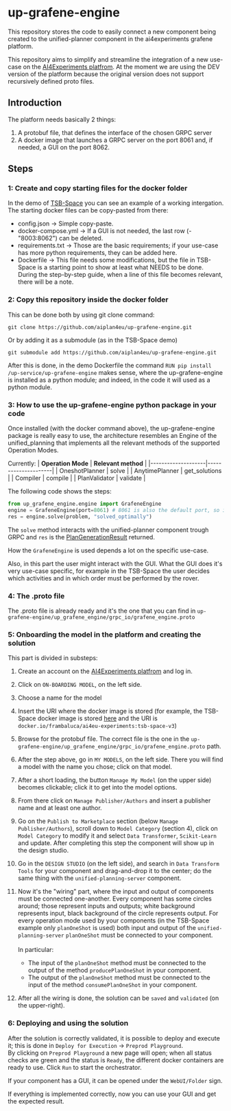 # up-grafene-engine
This repository stores the code to easily connect a new component being created to the unified-planner component in the ai4experiments grafene platform.

This repository aims to simplify and streamline the integration of a new use-case on the [AI4Experiments platfrom](https://aiexp-dev.ai4europe.eu/#/home). At the moment we are using the DEV version of the platform because the original version does not support recursively defined proto files.

## Introduction

The platform needs basically 2 things:

1. A protobuf file, that defines the interface of the chosen GRPC server
2. A docker image that launches a GRPC server on the port 8061 and, if needed, a GUI on the port 8062.

## Steps
### 1: Create and copy starting files for the docker folder

In the demo of [TSB-Space](https://github.com/aiplan4eu/ai4experiments-tsb-space) you can see an example of a working intergation.
The starting docker files can be copy-pasted from there:

* config.json -> Simple copy-paste.
* docker-compose.yml -> If a GUI is not needed, the last row (- "8003:8062") can be deleted.
* requirements.txt -> Those are the basic requirements; if your use-case has more python requirements, they can be added here.
* Dockerfile -> This file needs some modifications, but the file in TSB-Space is a starting point to show at least what NEEDS to be done. During the step-by-step guide, when a line of this file becomes relevant, there will be a note.

### 2: Copy this repository inside the docker folder

This can be done both by using git clone command:

```git clone https://github.com/aiplan4eu/up-grafene-engine.git```

Or by adding it as a submodule (as in the TSB-Space demo)

```git submodule add https://github.com/aiplan4eu/up-grafene-engine.git```

After this is done, in the demo Dockerfile the command ```RUN pip install /up-service/up-grafene-engine``` makes sense, where the up-grafene-engine is installed as a python module; and indeed, in the code it will used as a python module.

### 3: How to use the up-grafene-engine python package in your code

Once installed (with the docker command above), the up-grafene-engine package is really easy to use, the architecture resembles an Engine of the unified_planning that implements all the relevant methods of the supported Operation Modes.

Currently:
| **Operation Mode** | **Relevant method** |
|--------------------|---------------------|
| OneshotPlanner     | solve               |
| AnytimePlanner     | get_solutions       |
| Compiler           | compile             |
| PlanValidator      | validate            |

The following code shows the steps:
```python
from up_grafene_engine.engine import GrafeneEngine
engine = GrafeneEngine(port=8061) # 8061 is also the default port, so it can be omitted
res = engine.solve(problem, "solved_optimally")
```

The `solve` method interacts with the unified-planner component trough GRPC and `res` is the [PlanGenerationResult](https://unified-planning.readthedocs.io/en/latest/api/engines/PlanGenerationResult.html) returned.

How the `GrafeneEngine` is used depends a lot on the specific use-case.

Also, in this part the user might interact with the GUI. What the GUI does it's very use-case specific, for example in the TSB-Space the user decides which activities and in which order must be performed by the rover.

### 4: The .proto file

The .proto file is already ready and it's the one that you can find in `up-grafene-engine/up_grafene_engine/grpc_io/grafene_engine.proto`

### 5: Onboarding the model in the platform and creating the solution

This part is divided in substeps:

1. Create an account on the [AI4Experiments platfrom](https://aiexp-dev.ai4europe.eu/#/home) and log in.
2. Click on `ON-BOARDING MODEL`, on the left side.
3. Choose a name for the model
4. Insert the URI where the docker image is stored (for example, the TSB-Space docker image is stored [here](https://hub.docker.com/layers/frambaluca/ai4eu-experiments/tsb-space-v3/images/sha256-8a1b4fdee11092795e707f53de36049790251f76eb831502f9a03c5ec65fd97c?context=repo) and the URI is `docker.io/frambaluca/ai4eu-experiments:tsb-space-v3`)
5. Browse for the protobuf file. The correct file is the one in the `up-grafene-engine/up_grafene_engine/grpc_io/grafene_engine.proto` path.
6. After the step above, go in `MY MODELS`, on the left side. There you will find a model with the name you chose; click on that model.
7. After a short loading, the button `Manage My Model` (on the upper side) becomes clickable; click it to get into the model options.
8. From there click on `Manage Publisher/Authors` and insert a publisher name and at least one author.
9. Go on the `Publish to Marketplace` section (below `Manage Publisher/Authors`), scroll down to `Model Category` (section 4), click on `Model Category` to modify it and select `Data Transformer`, `Scikit-Learn` and update. After completing this step the component will show up in the design studio.
10. Go in the `DESIGN STUDIO` (on the left side), and search in `Data Transform Tools` for your component and drag-and-drop it to the center; do the same thing with the `unified-planning-server` component.
11. Now it's the "wiring" part, where the input and output of components must be connected one-another. Every component has some circles around; those represent inputs and outputs; white background represents input, black background of the circle represents output. For every operation mode used by your components (in the TSB-Space example only `planOneShot` is used) both input and output of the `unified-planning-server` `planOneShot` must be connected to your component.<br /><br />
In particular:

    * The input of the `planOneShot` method must be connected to the output of the method `producePlanOneShot` in your component.
    * The output of the `planOneShot` method must be connected to the input of the method `consumePlanOneShot` in your component.

12. After all the wiring is done, the solution can be `saved` and `validated` (on the upper-right).

### 6: Deploying and using the solution

After the solution is correctly validated, it is possible to deploy and execute it; this is done in `Deploy for Execution` -> `Preprod Playground`.<br />
By clicking on `Preprod Playground` a new page will open; when all status checks are green and the status is `Ready`, the different docker containers are ready to use.
Click `Run` to start the orchestrator.

If your component has a GUI, it can be opened under the `WebUI/Folder` sign.

If everything is implemented correctly, now you can use your GUI and get the expected result.
